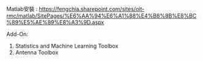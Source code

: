 Matlab安裝 : https://fengchia.sharepoint.com/sites/oit-rmc/matlab/SitePages/%E6%AA%94%E6%A1%88%E4%B8%8B%E8%BC%89%E5%AE%89%E8%A3%9D.aspx

Add-On:
1.  Statistics and Machine Learning Toolbox
2.  Antenna Toolbox